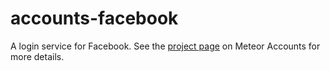 # accounts-facebook

A login service for Facebook. See the [project page](https://www.meteor.com/accounts) on Meteor Accounts for more details.
